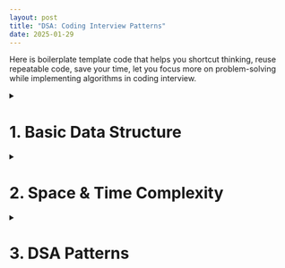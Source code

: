 ```yaml
---
layout: post
title: "DSA: Coding Interview Patterns"
date: 2025-01-29
---
```


Here is boilerplate template code that helps you shortcut thinking, reuse repeatable code, save your time, let you focus more on problem-solving while implementing algorithms in coding interview.

<!-- Highlight.js CSS -->
<link rel="stylesheet" href="https://cdnjs.cloudflare.com/ajax/libs/highlight.js/11.7.0/styles/default.min.css">

<!-- Highlight.js JavaScript -->
<script src="https://cdnjs.cloudflare.com/ajax/libs/highlight.js/11.7.0/highlight.min.js"></script>
<script>
  document.addEventListener('DOMContentLoaded', function() {
    hljs.highlightAll();
  });
</script>

<style>
    table {
        border-collapse: collapse;
        width: 100%;
        margin: 20px 0; 
    }

    th, td {
        border: 1px solid black;
        padding: 12px;
        text-align: left;
        vertical-align: middle;
    }

    th {
        font-weight: bold;
    }   
</style>



<details>
<summary><h1>1. Basic Data Structure</h1></summary>

<h2>1.1. Array</h2>

<details>
<summary>Code</summary>

<pre>
<code class="python">
nums = [0, 10, 20, 30, 40, 50]

# Loop with index and value
for i, num in enumerate(nums):
    print(i, num)
</code>
</pre>
</details>


<h2>1.2. Linked List</h2>

<details>
<summary>Code</summary>

<pre>
<code class="python">
from llist import sllist, dllist

# Create a singly linked list
singly_list = sllist()

# Add elements to the singly linked list
singly_list.append(1)
singly_list.append(2)
singly_list.append(3)

# Display the singly linked list
print("Singly Linked List:", singly_list)  # Output: sllist([1, 2, 3])

# Access elements
print("First element:", singly_list.first.value)  # Output: 1
print("Last element:", singly_list.last.value)   # Output: 3

# Remove an element
singly_list.remove(singly_list.first)  # Removes the first element
print("After removal:", singly_list)  # Output: sllist([2, 3])

# Create a doubly linked list
doubly_list = dllist()

# Add elements to the doubly linked list
doubly_list.append(1)
doubly_list.append(2)
doubly_list.append(3)

# Display the doubly linked list
print("Doubly Linked List:", doubly_list)  # Output: dllist([1, 2, 3])

# Insert at a specific position
doubly_list.insert(0, doubly_list.first)  # Insert 0 at the start
print("After insertion:", doubly_list)   # Output: dllist([0, 1, 2, 3])
</code>
</pre>
</details>


<h2>1.3. Stack</h2>

<details>
<summary>Code</summary>

<pre>
<code class="python">
# Declaring a stack using a list
stack = []

# Push operation (adding elements to the stack)
stack.append(10)
stack.append(20)
stack.append(30)

# Pop operation (removing the top element of the stack)
top_element = stack.pop()  # Removes and returns 30

# Checking the top element without removing it
top_element = stack[-1]  # 20

# Checking if the stack is empty
is_empty = len(stack) == 0
</code>
</pre>
</details>


<h2>1.4. Queue</h2>

<details>
<summary>Code</summary>

<pre>
<code class="python">
from queue import Queue

# Create a FIFO queue
q = Queue()

# Add elements to the queue
q.put(1)
q.put(2)
q.put(3)

# Remove elements from the queue
print(q.get())  # Output: 1
print(q.get())  # Output: 2

# Check if the queue is empty
print(q.empty())  # Output: False
</code>
</pre>
</details>


<h2>1.5. Priority Queue</h2>

<details>
<summary>Code</summary>

<pre>
<code class="python">
from queue import PriorityQueue

# Create a priority queue
q = PriorityQueue()

# Add elements with priorities (lower number = higher priority)
q.put((1, "Task A"))
q.put((3, "Task C"))
q.put((2, "Task B"))

# Remove elements based on priority
print(q.get())  # Output: (1, 'Task A')
print(q.get())  # Output: (2, 'Task B')
</code>
</pre>
</details>

<h2>1.6. Hash Map</h2>

<details>
<summary>Code</summary>

<pre>
<code class="python">
# Create a hash map
hash_map = {}

# Add key-value pairs
hash_map["name"] = "Alice"
hash_map["age"] = 25
hash_map["city"] = "New York"

# Access values by keys
print(hash_map["name"])  # Output: Alice

# Update a value
hash_map["age"] = 26

# Check if a key exists
print("city" in hash_map)  # Output: True

# Delete a key-value pair
del hash_map["city"]

# Iterate over keys and values
for key, value in hash_map.items():
    print(f"{key}: {value}") # Output: (Alice: 26)
</code>
</pre>
</details>


<h2>1.7. Set</h2>

<details>
<summary>Code</summary>

<pre>
<code class="python">
# Creating an empty set
my_set = set()

# Adding elements to the set
my_set.add(1)
my_set.add(2)
my_set.add(3)

# Adding 2 again (no effect)
my_set.add(2)

# Removing an element
my_set.remove(1)

# The set still contains only one instance of 2
print(my_set)  # Output: {2, 3}
</code>
</pre>
</details>

<h2>1.8. Infinity</h2>

<details>
<summary>Code</summary>

<pre>
<code class="python">
import math

positive_inf = math.inf
negative_inf = -math.inf
</code>
</pre>
</details>
</details>

<details>
<summary><h1>2. Space & Time Complexity</h1></summary>

<h2>Time Complexity</h2>

<table>
    <tr>
        <th>Runtime</th>
        <th>Usecase</th>
        <th>Constraint</th>
    </tr>
    <tr>
        <td>O(1)</td>
        <td>
          <ol>
              <li>Hashmap lookup</li>
              <li>Array access and update</li>
              <li>Push and pop from a stack/queue</li>
              <li>Finding and applying math formula</li>
          </ol>
        </td>
        <td><b>n > 10^9</b></td>
    </tr>
    <tr>
        <td>O(logN)</td>
        <td>
          <ol>
              <li>Binary Search</li>
              <li><b>Look up</b> in Tree Data Structure</li>
              <li><b>Look up</b> in Divide by N</li>
          </ol>
        </td>
        <td><b>n > 10^8</b></td>
    </tr>
    <tr>
       <td>O(N)</td>
        <td>
          <ol>
              <li>Scan array size N</li>
              <li>Two Pointers</li>
              <li>Stack/Queue Traversal</li>
              <li>Worst case of Tree/Graph</li>
          </ol>
        </td>
        <td><b>n <= 10^6</b></td>
    </tr>
    <tr>
        <td>O(Klog(N))</td>
        <td>
          <ol>
              <li>Heap (Top K)</li>
              <li>Binary search (Top K)</li>
          </ol>
        </td>
        <td><b>n <= 10^6</b></td>
    </tr>
    <tr>
      <td>O(Nlog(N))</td>
      <td>
        <ol>
            <li><b>Sorting</b></li>
            <li>Quick Sort</li>
            <li>Merge Sort (Divide and conquer)</li>
        </ol>
      </td>
      <td><b>n <= 10^6</b></td>
    </tr>
    <tr>
      <td>O(N^2)</td>
      <td>
        <ol>
            <li>Brute Force (Nested loops)</li>
        </ol>
      </td>
      <td><b>n <= 10^3</b></td>
    </tr>
    <tr>
    <td>O(2^N)</td>
    <td>
      <ol>
          <li>Combinatorial Problems: Subset</li>
          <li>Backtracking</li>
      </ol>
    </td>
    <td><b>n <= 20</b></td>
  </tr>
  <tr>
    <td>O(N!)</td>
    <td>
      <ol>
          <li>Generating & Permutation Problems</li>
      </ol>
    </td>
    <td><b>n <= 12</b></td>
  </tr>
</table>

<b>Notes:</b> In happy case, we write algorithms to pass the following constraints:

<ul>
  <li><b>Search: </b>O(logN)</li>
  <li><b>Sort: </b>O(Nlog(N))</li>
</ul>

<h2>Space Complexity</h2>

<ol>
  <li>DFS uses less memory than BFS.</li>
  <li>Adjacency list uses less memory than matrix.</li>
</ol>

</details>

<details>
<summary><h1>3. DSA Patterns</h1></summary>

<details>
<summary><h2>3.1. Tree</h2></summary>

When to use BFS or DFS ?

<br/>

BFS is better at:

<ul>
    <li>Finding nodes close/closest to the root</li>
</ul>

 
DFS is better at:

<ul>
    <li>Finding nodes far away from the root</li>
</ul>

<h3>BFS</h3>
<details>
<summary>Code</summary>

<pre>
<code class="python">
from collections import deque

class Node:
    def __init__(self, value):
        self.value = value
        self.children = []

def is_goal(node):
    # Define your goal condition here (e.g., find a specific value)
    return node.value == "goal2"

def FOUND(node):
    # Handle the case when the goal is found (e.g., return the node or its value)
    return f"Goal found: {node.value}"

def NOT_FOUND():
    # Handle the case when the goal is not found
    return "Goal not found in tree"

def bfs(root):
    queue = deque([root])
    while len(queue) > 0:
        node = queue.popleft()
        print(f"Visiting node: {node.value}")  
        # Debug/trace the visited nodes
        for child in node.children:
            if is_goal(child):
                return FOUND(child)
            queue.append(child)
    return NOT_FOUND()

# Create a tree for testing
root = Node("root") 
child1 = Node("child1")
child2 = Node("child2")
child3 = Node("goal")
child4 = Node("child4")

# Build the tree structure
root.children.extend([child1, child2])
child1.children.append(child3)
child2.children.append(child4)

# Test the BFS function
result = bfs(root)
print(result) 

# Output
Visiting node: root
Visiting node: child1
Visiting node: child2
Visiting node: goal
Visiting node: child4
Goal2 not found in tree
</code>
</pre>
</details>

<h3>DFS</h3>

<details>
<summary>Code</summary>

<pre>
<code class="python">
class Node:
    def __init__(self, value):
        self.val = value
        self.left = None
        self.right = None

# DFS function with traversal tracking
def dfs(root, target, path):
    if root is None:
        return None
    
    # Add the current node to the traversal path
    path.append(root.val)
    
    print(f"Node: {root.val}")
    
    # Check if the current node matches the target
    if root.val == target:
        print(f"Traversal path: {path}")
        return root

    # Search in the left subtree
    left = dfs(root.left, target, path)
    if left is not None:
        return left
    
    # Search in the right subtree
    right = dfs(root.right, target, path)
    if right is not None:
        return right
    
    # Backtrack: remove the node from the path if the target is not found in its subtree
    path.pop()
    return None

# Create a binary tree
root = Node(1)
root.left = Node(2)
root.right = Node(3)
root.left.left = Node(4)
root.left.right = Node(5)
root.right.left = Node(6)
root.right.right = Node(7)

# Test the modified DFS function
target = 5
path = []  # List to track the traversal path
result = dfs(root, target, path)

if result:
    print(f"Node with value {target} found: {result.val}")
else:
    print(f"Node with value {target} not found.")

# Output
Node: 1
Node: 2
Node: 4
Node: 5
Traversal path: [1, 2, 5]
Node with value 5 found: 5
</code>
</pre>
</details>

<br />
<b>Notes:</b>
<ul>
    <li>A BFS or DFS function traverses all the nodes of a tree in scope function.</li>
    <li>The only different between Tree and Graph is: <b>Graph can have cycle, but Tree does not.</b></li>
</ul>

</details>

<details>
<summary><h2>3.2. Graph</h2></summary>

When to use BFS or DFS ?

<br/>

BFS is better at:

<ul>
    <li>Finding the <b>shortest distance</b> between two vertices</li>
    <li>Graph of unknown size</li>
</ul>


DFS is better at:

<ul>
    <li>Use less memory than BFS for wide graphs</li>
    <li>Finding nodes far away from the root</li>
</ul>

<h3>BFS (Graph)</h3>
<details>
<summary>Code</summary>

<pre>
<code class="python">
from collections import deque

# Example graph represented as an adjacency list
graph = {
    'A': ['B', 'C'],
    'B': ['A', 'D', 'E'],
    'C': ['A', 'F'],
    'D': ['B'],
    'E': ['B'],
    'F': ['C']
}

# Function to get neighbors of a node
def get_neighbors(node):
    return graph.get(node, [])

# BFS Implementation
def bfs(root):
    queue = deque([root])
    visited = set([root])

    while queue:
        node = queue.popleft()
        print(node, end=" ")  # Process the node (print in this case)

        for neighbor in get_neighbors(node):
            if neighbor not in visited:
                queue.append(neighbor)
                visited.add(neighbor)

# Run BFS starting from node 'A'
bfs('A')
</code>
</pre>

<b>Notes:</b> Because you loop all the graph nodes, so time complexity is O(N).
</details>

<h3>BFS (Matrix)</h3>
<details>
<summary>Code</summary>

<pre>
<code class="python">
from collections import deque

# Example grid
grid = [
    [1, 1, 0, 1, 1],
    [0, 1, 0, 1, 0],
    [1, 1, 1, 1, 1],
    [0, 1, 0, 0, 1],
    [1, 1, 1, 1, 1]
]

num_rows, num_cols = len(grid), len(grid[0])

# Function to get valid 4-directional neighbors
def get_neighbors(coord):
    row, col = coord
    delta_row = [-1, 0, 1, 0]
    delta_col = [0, 1, 0, -1]
    res = []
    for i in range(4):
        neighbor_row = row + delta_row[i]
        neighbor_col = col + delta_col[i]
        if 0 <= neighbor_row < num_rows and 0 <= neighbor_col < num_cols:
            res.append((neighbor_row, neighbor_col))
    return res

# BFS function to traverse the grid
def bfs(starting_node):
    queue = deque([starting_node])
    visited = set([starting_node])

    while queue:
        node = queue.popleft()
        row, col = node

        # Process the node (print its position)
        print(f"Visited: ({row}, {col})")

        for neighbor in get_neighbors(node):
            if neighbor in visited:
                continue
            
            # Do stuff with the node if required
            r, c = neighbor
            if grid[r][c] == 1:  # Only visit accessible cells (1s)
                queue.append(neighbor)
                visited.add(neighbor)

# Start BFS from (0,0)
bfs((0, 0))
</code>
</pre>

<b>Notes:</b> Because you loop all the items of the matrix, so time complexity is O(R x C).

</details>

<h3>BFS (Island - Connected Component)</h3>
<details>
<summary>Code</summary>

<pre>
<code class="python">
from collections import deque

# Example grid
grid = [
    [1, 1, 0, 1, 1],
    [0, 1, 0, 1, 0],
    [1, 1, 1, 1, 1],
    [0, 0, 0, 0, 0],
    [1, 1, 1, 1, 1]
]

num_rows, num_cols = len(grid), len(grid[0])

# Function to get valid 4-directional neighbors
def get_neighbors(coord):
    row, col = coord
    delta_row = [-1, 0, 1, 0]
    delta_col = [0, 1, 0, -1]
    res = []
    for i in range(4):
        neighbor_row = row + delta_row[i]
        neighbor_col = col + delta_col[i]
        if 0 <= neighbor_row < num_rows and 0 <= neighbor_col < num_cols:
            res.append((neighbor_row, neighbor_col))
    return res

# BFS function to traverse an island and mark it visited
def bfs(starting_node, visited):
    queue = deque([starting_node])
    visited.add(starting_node)

    while queue:
        node = queue.popleft()
        row, col = node

        for neighbor in get_neighbors(node):
            r, c = neighbor
            if neighbor not in visited and grid[r][c] == 1:  # Only visit land cells (1s)
                queue.append(neighbor)
                visited.add(neighbor)

# Function to count islands
def count_islands(grid):
    visited = set()
    island_count = 0

    for r in range(num_rows):
        for c in range(num_cols):
            if grid[r][c] == 1 and (r, c) not in visited:
                bfs((r, c), visited) # It break out when can not BFS anymore
                island_count += 1

    return island_count

# Run the island count function
num_islands = count_islands(grid)
print("Number of islands:", num_islands)

# Output: 
# Number of islands: 2
</code>
</pre>

<b>Notes:</b> Because you loop all the items of the matrix, so time complexity is O(R x C).

</details>

<h3>DFS (Graph)</h3>
<details>
<summary>Code</summary>

<pre>
<code class="python">
# Example graph represented as an adjacency list
graph = {
    'A': ['B', 'C'],
    'B': ['A', 'D', 'E'],
    'C': ['A', 'F'],
    'D': ['B'],
    'E': ['B'],
    'F': ['C']
}

# Function to get neighbors of a node
def get_neighbors(node):
    return graph.get(node, [])

# DFS function
def dfs(root, visited):
    print(root, end=" ")  # Process the node (print in this case)
    for neighbor in get_neighbors(root):
        if neighbor in visited:
            continue
        visited.add(neighbor)
        dfs(neighbor, visited)

# Run DFS starting from node 'A'
visited_nodes = set(['A'])  # Initialize visited set with the root node
dfs('A', visited_nodes)

# Output: A B D E C F
</code>
</pre>
</details>

<h3>DFS (Maze)</h3>
<details>
<summary>Code</summary>

<pre>
<code class="python">
from collections import deque

# Example maze grid (0 = wall, 1 = open path)
maze = [
    [1, 1, 0, 1, 1],
    [0, 1, 0, 1, 0],
    [1, 1, 1, 1, 1],
    [0, 1, 0, 0, 1],
    [1, 1, 1, 1, 1]
]

num_rows, num_cols = len(maze), len(maze[0])

# Start and end positions
start = (0, 0)  # S (Start)
end = (0, 4)    # E (Exit)

# Function to get valid 4-directional neighbors
def get_neighbors(coord):
    row, col = coord
    directions = [(-1, 0), (1, 0), (0, -1), (0, 1)]
    neighbors = []
    
    for dr, dc in directions:
        r, c = row + dr, col + dc
        if 0 <= r < num_rows and 0 <= c < num_cols and maze[r][c] == 1:
            neighbors.append((r, c))
    
    return neighbors

# DFS function to find a path from start to exit
def dfs(node, visited, path):
    if node == end:  # Reached the exit
        return True

    visited.add(node)
    path.append(node)

    for neighbor in get_neighbors(node):
        if neighbor not in visited:
            if dfs(neighbor, visited, path):  # Recursive call
                return True  # Stop DFS when exit is found

    # Backtrack if no valid path found
    path.pop()
    return False

# Run DFS to find a path
visited_nodes = set()
path = []

if dfs(start, visited_nodes, path):
    print("Path to exit:", path)
else:
    print("No path found!")

# Output: Path to exit: [(0, 0), (0, 1), (1, 1), (2, 1), (2, 0), (2, 2), (2, 3), (1, 3), (0, 3), (0, 4)]
</code>
</pre>
</details>

<h3>Shortest Path - Undirected/Directed Graph - Unweighted Graph (BFS)</h3>
<details>
<summary>Code</summary>

<pre>
<code class="python">
from collections import deque
from typing import List

# Graph represented as an adjacency list
graph = {
    0: [1, 3],
    1: [0, 2, 4],
    2: [1],
    3: [0],
    4: [1, 5],
    5: [4]
}

def get_neighbors(node: int):
    return graph.get(node, [])

# BFS to find the shortest path
def shortest_path(graph: List[List[int]], a: int, b: int) -> int:
    def bfs(root: int, target: int):
        queue = deque([root])
        visited = {root}
        level = 0  # Represents distance

        while queue:
            n = len(queue)
            for _ in range(n):
                node = queue.popleft()
                if node == target:
                    return level  # Found the shortest path
                for neighbor in get_neighbors(node):
                    if neighbor not in visited:
                        queue.append(neighbor)
                        visited.add(neighbor)
            level += 1  # Increase distance at each BFS level
        
        return -1  # No path found

    return bfs(a, b)

# Example usage
start, end = 0, 5
print(f"Shortest path from {start} to {end}:", shortest_path(graph, start, end))

# Output: 0 → 1 → 4 → 5, Shortest path from 0 to 5: 3

</code>
</pre>

<b>Notes:</b> 
<ul>
    <li><b>Time Complexity:</b> O(E + V) (Edges + Vertices)</li>
    <li><b>Space Complexity:</b> O(V) (Vertices)</li>
</ul>
</details>

<h3>Shortest Path - Undirected/Directed Graph -  Weighted Graph (Dijkstra's Algorithm)</h3>
<details>
<summary>Code</summary>

<pre>
<code class="python">
from heapq import heappop, heappush
from math import inf
from typing import List, Tuple

def shortest_path(graph: List[List[Tuple[int, int]]], a: int, b: int) -> int:
    def get_neighbors(node: int):
        return graph[node]

    def dijkstra(root: int, target: int) -> int:
        num_nodes = len(graph)
        distances = [inf] * num_nodes
        distances[root] = 0  # Distance to start node is 0
        queue = [(0, root)]  # (distance, node) heap

        while queue:
            curr_dist, node = heappop(queue)

            # If we reached the target node, return the shortest distance
            if node == target:
                return curr_dist

            for neighbor, weight in get_neighbors(node):
                new_dist = curr_dist + weight
                if new_dist < distances[neighbor]:  # Found a shorter path
                    distances[neighbor] = new_dist
                    heappush(queue, (new_dist, neighbor))

        return -1 if distances[target] == inf else distances[target]

    return dijkstra(a, b)

# Example usage
if __name__ == "__main__":
    # Example graph (Adjacency List)
    graph = [
        [(1, 4), (2, 1)],  # Node 0 -> (Node 1, Weight 4), (Node 2, Weight 1)
        [(3, 1)],          # Node 1 -> (Node 3, Weight 1)
        [(1, 2), (3, 5)],  # Node 2 -> (Node 1, Weight 2), (Node 3, Weight 5)
        []                 # Node 3 (no outgoing edges)
    ]

    start, end = 0, 3
    result = shortest_path(graph, start, end)
    print(f"Shortest path from {start} to {end}: {result}")
    
    # Output:
    # The shortest path is 0 → 2 → 1 → 3, with cost 1 + 2 + 1 = 4.
    # Shortest path from 0 to 3: 4
</code>
</pre>

<b>Notes:</b> 
<ul>
    <li><b>Time Complexity:</b> O((V + E) * log(V))</li>
    <li><b>Space Complexity:</b> O(V)</li>
</ul>

</details>

<h3>Topological Sort - Non-Cycle Graph - Task Scheduling</h3>
<details>
<summary>Code</summary>

<pre>
<code class="python">
from collections import deque

def find_indegree(graph):
    indegree = { node: 0 for node in graph }  # dict
    for node in graph:
        for neighbor in graph[node]:
            indegree[neighbor] += 1
    return indegree

def topo_sort(graph):
    res = []
    q = deque()
    indegree = find_indegree(graph)
    for node in indegree:
        if indegree[node] == 0:
            q.append(node)
    while len(q) > 0:
        node = q.popleft()
        res.append(node)
        for neighbor in graph[node]:
            indegree[neighbor] -= 1
            if indegree[neighbor] == 0:
                q.append(neighbor)
    return res if len(graph) == len(res) else None

# Example Graph (DAG)
graph = {
    'A': ['C'],
    'B': ['C', 'D'],
    'C': ['E'],
    'D': ['F'],
    'E': ['H', 'F'],
    'F': ['G'],
    'G': [],
    'H': []
}

# Perform topological sorting
result = topo_sort(graph)

# Output the result
print("Topological Order:", result)

# Output: Topological Order: ['A', 'B', 'C', 'D', 'E', 'H', 'F', 'G']
</code>
</pre>

<b>Notes:</b> 
<ul>
    <li><b>Time Complexity:</b> O(V + E)</li>
    <li><b>Space Complexity:</b> O(V + E)</li>
</ul>

</details>

<h3>Minimum Spanning Tree - Shortest Resource To Connect Graph Components</h3>
<details>
<summary>Code</summary>

<pre>
<code class="python">
import heapq

def prim(graph, start):
    # Priority queue (min-heap) for edges
    pq = []
    # To keep track of visited vertices
    visited = set()
    # Initialize MST edges and total weight
    mst_edges = []
    mst_weight = 0
    
    # Function to add edges to priority queue
    def add_edges(vertex):
        visited.add(vertex)
        for neighbor, weight in graph[vertex]:
            if neighbor not in visited:
                heapq.heappush(pq, (weight, vertex, neighbor))
    
    # Start with the start vertex
    add_edges(start)
    
    while pq:
        weight, u, v = heapq.heappop(pq)
        
        if v not in visited:
            mst_edges.append((u, v, weight))
            mst_weight += weight
            add_edges(v)
    
    return mst_edges, mst_weight

# Example graph: adjacency list representation
graph = {
    'A': [('B', 1), ('C', 4), ('D', 3)],
    'B': [('A', 1), ('D', 2), ('E', 5)],
    'C': [('A', 4), ('D', 6)],
    'D': [('B', 2), ('C', 6), ('E', 5)],
    'E': [('B', 5), ('D', 5)]
}

# Starting from vertex 'A'
mst_edges, mst_weight = prim(graph, 'A')

# Output the result
print("MST Edges:", mst_edges)
print("Total MST Weight:", mst_weight)

</code>
</pre>

<b>Notes:</b> 
<ul>
    <li><b>Time Complexity:</b> O(ElogV)</li>
    <li><b>Space Complexity:</b> O(V + E)</li>
</ul>

</details>
</details>

<h2>3.3. Array</h2>

<h2>3.4. Heap</h2>

<h2>3.5. Backtracking</h2>

</details>